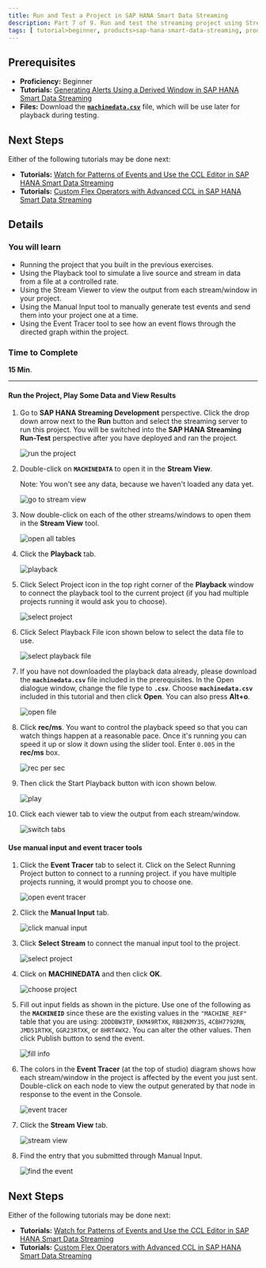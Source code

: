 ```yaml
---
title: Run and Test a Project in SAP HANA Smart Data Streaming
description: Part 7 of 9. Run and test the streaming project using Stream View, Manual Input, and Event Tracer tools.
tags: [ tutorial>beginner, products>sap-hana-smart-data-streaming, products>sap-hana-studio ]
---
```

## Prerequisites  
 - **Proficiency:** Beginner
 - **Tutorials:** [Generating Alerts Using a Derived Window in SAP HANA Smart Data Streaming](http://go.sap.com/developer/tutorials/sds-part6-alerts.html)
 - **Files:** Download the [**`machinedata.csv`**](machinedata.csv) file, which will be use later for playback during testing.

## Next Steps
Either of the following tutorials may be done next:
 - **Tutorials:** [Watch for Patterns of Events and Use the CCL Editor in SAP HANA Smart Data Streaming](http://go.sap.com/developer/tutorials/sds-part8-patterns.html)
 - **Tutorials:** [Custom Flex Operators with Advanced CCL in SAP HANA Smart Data Streaming](http://go.sap.com/developer/tutorials/sds-part9-flex-operators.html)

## Details
### You will learn  
 - Running the project that you built in the previous exercises.
 - Using the Playback tool to simulate a live source and stream in data from a file at a controlled rate.
 - Using the Stream Viewer to view the output from each stream/window in your project.
 - Using the Manual Input tool to manually generate test events and send them into your project one at a time.
 - Using the Event Tracer tool to see how an event flows through the directed graph within the project.

### Time to Complete
**15 Min**.

---

#### Run the Project, Play Some Data and View Results

1. Go to **SAP HANA Streaming Development** perspective. Click the drop down arrow next to the **Run** button and select the streaming server to run this project. You will be switched into the **SAP HANA Streaming Run-Test** perspective after you have deployed and ran the project.

    ![run the project](runandplay/1-runtheproject.png)

2. Double-click on **`MACHINEDATA`** to open it in the **Stream View**.

    Note: You won't see any data, because we haven't loaded any data yet.

    ![go to stream view](runandplay/2-gotostreamview.png)

3. Now double-click on each of the other streams/windows to open them in the **Stream View** tool.

    ![open all tables](runandplay/3-openalltables.png)

4. Click the **Playback** tab.

    ![playback](runandplay/4-playback.png)

5. Click Select Project icon in the top right corner of the **Playback** window to connect the playback tool to the current project (if you had multiple projects running it would ask you to choose).

    ![select project](runandplay/5-selectproject.png)

6. Click Select Playback File icon shown below to select the data file to use.

    ![select playback file](runandplay/6-selectplaybackfile.png)

7. If you have not downloaded the playback data already, please download the **`machinedata.csv`** file included in the prerequisites. In the Open dialogue window, change the file type to **`.csv`**. Choose **`machinedata.csv`** included in this tutorial and then click **Open**. You can also press **Alt+o**.

    ![open file](runandplay/7-openfile.png)

8.  Click **rec/ms**. You want to control the playback speed so that you can watch things happen at a reasonable pace. Once it's running you can speed it up or slow it down using the slider tool. Enter `0.005` in the **rec/ms** box.

    ![rec per sec](runandplay/8-recpersec.png)

9. Then click the Start Playback button with icon shown below.

    ![play](runandplay/9-play.png)

10. Click each viewer tab to view the output from each stream/window.

    ![switch tabs](runandplay/10-switchtabs.png)

#### Use manual input and event tracer tools

1. Click the **Event Tracer** tab to select it. Click on the Select Running Project button to connect to a running project. if you have multiple projects running, it would prompt you to choose one.

    ![open event tracer](manualinput/1-openeventtracer.png)

2. Click the **Manual Input** tab.

    ![click manual input](manualinput/2-clickmanualinput.png)

3. Click **Select Stream** to connect the manual input tool to the project.

    ![select project](manualinput/3-selectproject.png)

4. Click on **MACHINEDATA** and then click **OK**.

    ![choose project](manualinput/4-chooseproject.png)

5. Fill out input fields as shown in the picture. Use one of the following as the **`MACHINEID`** since these are the existing values in the `"MACHINE_REF"` table that you are using: `2DDDBW3TP`, `EKM49RTXK`, `RB82KMY3S`, `4CBH7792RN`, `JMD51RTKK`, `GGR23RTXK`, or `8HRT4WX2`. You can alter the other values. Then click Publish button to send the event.

    ![fill info](manualinput/5-fillinfo.png)

6. The colors in the **Event Tracer** (at the top  of studio) diagram shows how each stream/window in the project is affected by the event you just sent. Double-click on each node to view the output generated by that node in response to the event in the Console.

    ![event tracer](manualinput/6-eventtracer.png)

7. Click the **Stream View** tab.

    ![stream view](manualinput/7-streamview.png)

8. Find the entry that you submitted through Manual Input.

    ![find the event](manualinput/8-findtheevent.png)


## Next Steps
Either of the following tutorials may be done next:
 - **Tutorials:** [Watch for Patterns of Events and Use the CCL Editor in SAP HANA Smart Data Streaming](http://go.sap.com/developer/tutorials/sds-part8-patterns.html)
 - **Tutorials:** [Custom Flex Operators with Advanced CCL in SAP HANA Smart Data Streaming](http://go.sap.com/developer/tutorials/sds-part9-flex-operators.html)
